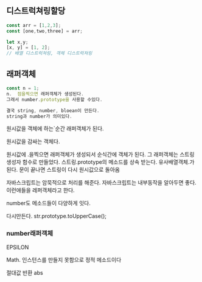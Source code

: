 ## 디스트럭쳐링할당

~~~javascript
const arr = [1,2,3];
const [one,two,three] = arr;

let x,y;
[x, y] = [1, 2];
// 배열 디스트럭쳐링, 객체 디스트럭쳐링
~~~







## 래퍼객체

~~~javascript
const n = 1;
n.  점을찍으면 래퍼객체가 생성된다.
그래서 number.prototype을 사용할 수있다. 

결국 string, number, bloean이 만든다. 
string과 number가 의미있다.
~~~



원시값을 객체에 하는`순간 래퍼객체가 된다.

원시값을 감싸는 객체다. 


원시값에 .을찍으면 래퍼객체가 생성되서 순식간에 객체가 된다. 그 래퍼객체는 스트링 생성자 함수로 만들었다.
스트링.prototype의 메소드를 상속 받는다. 유사배열객체.가 된다.
문이 끝나면 스트링이 다시 원시값으로 돌아옴

자바스크립트는 암묵적으로 처리를 해준다. 자바스크립트는 내부동작을 알아두면 좋다. 이런애들을 레퍼객체라고 한다. 


number도 메소드들이 다양하게 잇다. 

다시만든다.
str.prototype.toUpperCase();



### number래퍼객체

EPSILON 

Math. 인스턴스를 만들지 못함으로 정적 메소드이다

절대값 반환 abs

